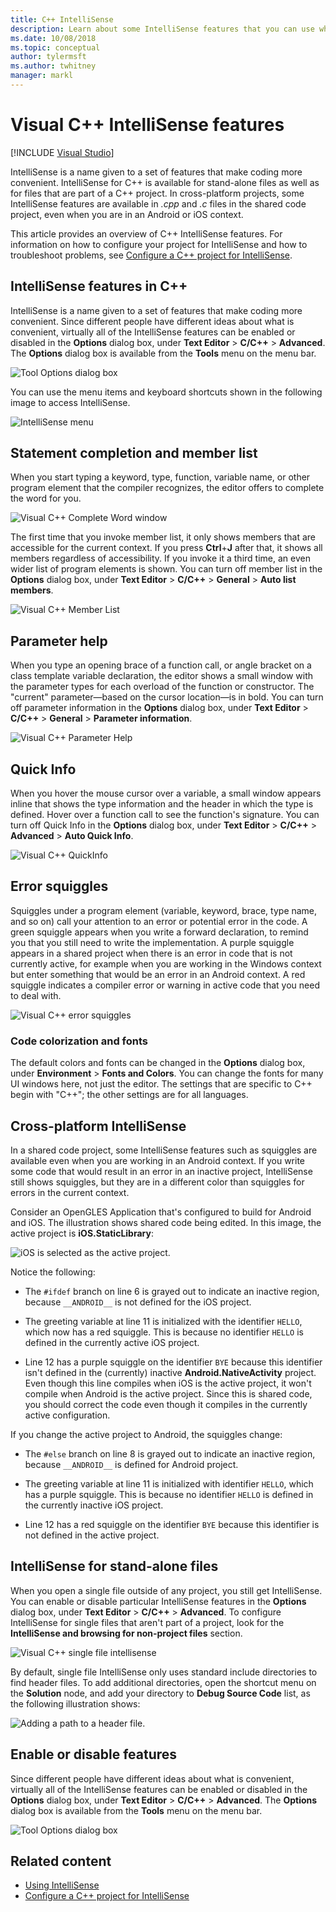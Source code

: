 ```yaml
---
title: C++ IntelliSense
description: Learn about some IntelliSense features that you can use while coding your C++ project.
ms.date: 10/08/2018
ms.topic: conceptual
author: tylermsft
ms.author: twhitney
manager: markl
---
```

# Visual C++ IntelliSense features

 [!INCLUDE [Visual Studio](~/includes/applies-to-version/vs-windows-only.md)]

IntelliSense is a name given to a set of features that make coding more convenient. IntelliSense for C++ is available for stand-alone files as well as for files that are part of a C++ project. In cross-platform projects, some IntelliSense features are available in *.cpp* and *.c* files in the shared code project, even when you are in an Android or iOS context.

This article provides an overview of C++ IntelliSense features. For information on how to configure your project for IntelliSense and how to troubleshoot problems, see [Configure a C++ project for IntelliSense](visual-cpp-intellisense-configuration.md).

## IntelliSense features in C++

IntelliSense is a name given to a set of features that make coding more convenient. Since different people have different ideas about what is convenient, virtually all of the IntelliSense features can be enabled or disabled in the **Options** dialog box, under **Text Editor** > **C/C++** > **Advanced**. The **Options** dialog box is available from the **Tools** menu on the menu bar.

![Tool Options dialog box](../ide/media/sintellisensecpptoolsoptions.PNG)

You can use the menu items and keyboard shortcuts shown in the following image to access IntelliSense.

![IntelliSense menu](../ide/media/vs2015_cpp_intellisense_menu.png)

## Statement completion and member list

When you start typing a keyword, type, function, variable name, or other program element that the compiler recognizes, the editor offers to complete the word for you.

![Visual C&#43;&#43; Complete Word window](../ide/media/vs2015_cpp_complete_word.png)

The first time that you invoke member list, it only shows members that are accessible for the current context. If you press **Ctrl**+**J** after that, it shows all members regardless of accessibility. If you invoke it a third time, an even wider list of program elements is shown. You can turn off member list in the **Options** dialog box, under **Text Editor** > **C/C++** > **General** > **Auto list members**.

![Visual C&#43;&#43; Member List](../ide/media/vs2015_cpp_list_members.png)

## Parameter help

When you type an opening brace of a function call, or angle bracket on a class template variable declaration, the editor shows a small window with the parameter types for each overload of the function or constructor. The "current" parameter&mdash;based on the cursor location&mdash;is in bold. You can turn off parameter information in the **Options** dialog box, under **Text Editor** > **C/C++** > **General** > **Parameter information**.

![Visual C&#43;&#43; Parameter Help](../ide/media/vs_2015_cpp_param_help.png)

## Quick Info

When you hover the mouse cursor over a variable, a small window appears inline that shows the type information and the header in which the type is defined. Hover over a function call to see the function's signature. You can turn off Quick Info in the **Options** dialog box, under **Text Editor** > **C/C++** > **Advanced** > **Auto Quick Info**.

![Visual C&#43;&#43; QuickInfo](../ide/media/vs2015_cpp_quickinfo.png)

## Error squiggles

Squiggles under a program element (variable, keyword, brace, type name, and so on) call your attention to an error or potential error in the code. A green squiggle appears when you write a forward declaration, to remind you that you still need to write the implementation. A purple squiggle appears in a shared project when there is an error in code that is not currently active, for example when you are working in the Windows context but enter something that would be an error in an Android context. A red squiggle indicates a compiler error or warning in active code that you need to deal with.

![Visual C&#43;&#43; error squiggles](../ide/media/vs2015_cpp_error_quiggles.png)

### Code colorization and fonts

The default colors and fonts can be changed in the **Options** dialog box, under **Environment** > **Fonts and Colors**. You can change the fonts for many UI windows here, not just the editor. The settings that are specific to C++ begin with "C++"; the other settings are for all languages.

## Cross-platform IntelliSense

In a shared code project, some IntelliSense features such as squiggles are available even when you are working in an Android context. If you write some code that would result in an error in an inactive project, IntelliSense still shows squiggles, but they are in a different color than squiggles for errors in the current context.

Consider an OpenGLES Application that's configured to build for Android and iOS. The illustration shows shared code being edited. In this image, the active project is **iOS.StaticLibrary**:

![iOS is selected as the active project.](../ide/media/intellisensecppcrossplatform2.png)

Notice the following:

- The `#ifdef` branch on line 6 is grayed out to indicate an inactive region, because `__ANDROID__` is not defined for the iOS project.

- The greeting variable at line 11 is initialized with the identifier `HELLO`, which now has a red squiggle. This is because no identifier `HELLO` is defined in the currently active iOS project.

- Line 12 has a purple squiggle on the identifier `BYE` because this identifier isn't defined in the (currently) inactive **Android.NativeActivity** project. Even though this line compiles when iOS is the active project, it won't compile when Android is the active project. Since this is shared code, you should correct the code even though it compiles in the currently active configuration.

If you change the active project to Android, the squiggles change:

- The `#else` branch on line 8 is grayed out to indicate an inactive region, because `__ANDROID__` is defined for Android project.

- The greeting variable at line 11 is initialized with identifier `HELLO`, which has a purple squiggle. This is because no identifier `HELLO` is defined in the currently inactive iOS project.

- Line 12 has a red squiggle on the identifier `BYE` because this identifier is not defined in the active project.

## IntelliSense for stand-alone files

When you open a single file outside of any project, you still get IntelliSense. You can enable or disable particular IntelliSense features in the **Options** dialog box, under **Text Editor** > **C/C++** > **Advanced**. To configure IntelliSense for single files that aren't part of a project, look for the **IntelliSense and browsing for non-project files** section.

![Visual C&#43;&#43; single file intellisense](../ide/media/vs2015_cpp_single_file_intellisense.png)

By default, single file IntelliSense only uses standard include directories to find header files. To add additional directories, open the shortcut menu on the **Solution** node, and add your directory to **Debug Source Code** list, as the following illustration shows:

![Adding a path to a header file.](../ide/media/intellisensedebugyourcode.jpg)

## Enable or disable features

Since different people have different ideas about what is convenient, virtually all of the IntelliSense features can be enabled or disabled in the **Options** dialog box, under **Text Editor** > **C/C++** > **Advanced**. The **Options** dialog box is available from the **Tools** menu on the menu bar.

![Tool Options dialog box](../ide/media/sintellisensecpptoolsoptions.PNG)

## Related content

- [Using IntelliSense](../ide/using-intellisense.md)
- [Configure a C++ project for IntelliSense](visual-cpp-intellisense-configuration.md)
